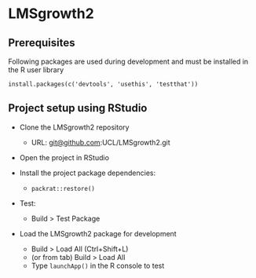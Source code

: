 # LMSgrowth2

## Prerequisites

Following packages are used during development and must be installed in the R user library

```
install.packages(c('devtools', 'usethis', 'testthat'))
```

## Project setup using RStudio

- Clone the LMSgrowth2 repository
    - URL: git@github.com:UCL/LMSgrowth2.git

- Open the project in RStudio

- Install the project package dependencies:
  - `packrat::restore()`
  
- Test:
  - Build > Test Package

- Load the LMSgrowth2 package for development
    - Build > Load All (Ctrl+Shift+L)
    - (or from tab) Build > Load All
    - Type `launchApp()` in the R console to test

